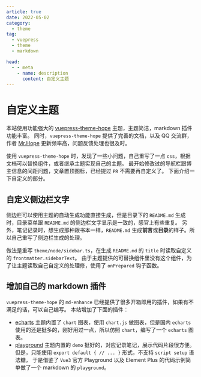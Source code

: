 ```yaml
---
article: true
date: 2022-05-02
category:
  - theme
tag:
  - vuepress
  - theme
  - markdown

head:
  - - meta
    - name: description
      content: 自定义主题
---
```


# 自定义主题

本站使用功能强大的 [vuepress-theme-hope](https://vuepress-theme-hope.github.io/v2/zh) 主题，主题简洁，markdown 插件功能丰富。
同时，`vuepress-theme-hope` 提供了完善的文档，以及 QQ 交流群，作者 [Mr.Hope](https://github.com/Mister-Hope) 更新频率高，问题反馈处理也很及时。

使用 `vuepress-theme-hope` 时，发现了一些小问题，自己重写了一点 `css`，根据文档可以替换组件，或者继承主题实现自己的主题。
最开始修改过的导航栏跟博主信息的间距问题，文章置顶图标，已经提过 `PR` 不需要再自定义了。
下面介绍一下自定义的部分。

<!-- more -->

## 自定义侧边栏文字

侧边栏可以使用主题的自动生成功能直接生成，但是目录下的 `README.md` 生成时，目录菜单跟 `README.md` 的侧边栏文字显示是一致的，感官上有些重复。
另外，笔记记录时，想生成那种跟书本一样，`README.md` 生成**前言**或**目录**的样子。所以自己重写了侧边栏生成的处理。

做法是重写 `theme/node/sidebar.ts`，在生成 `README.md` 的 `title` 时读取自定义的 `frontmatter.sidebarText`。
由于主题提供的可替换组件里没有这个组件，为了让主题读取自己自定义的处理修，使用了 `onPrepared` 钩子函数。

## 增加自己的 markdown 插件

`vuepress-theme-hope` 的 `md-enhance` 已经提供了很多开箱即用的插件，如果有不满足的话，可以自己编写。
本站增加了下面的插件：

- [echarts](./echarts-plugin.md)
  主题内置了 `chart` 图表，使用 `chart.js` 做图表，但是国内 `echarts` 使用的还是挺多的，刚好用过一点，所以仿照 `chart`，编写了一个 `echarts` 图表。
- [playground](./playground-plugin.md)
  主题内置的 `demo` 挺好的，对应记录笔记，展示代码片段很方便。
  但是，只能使用 `export default { // ... }` 形式，不支持 `script setup` 语法糖，
  于是借鉴了 `Vue3` 官方 Playground 以及 Element Plus 的代码示例简单做了一个 markdown 的 `playground`。

